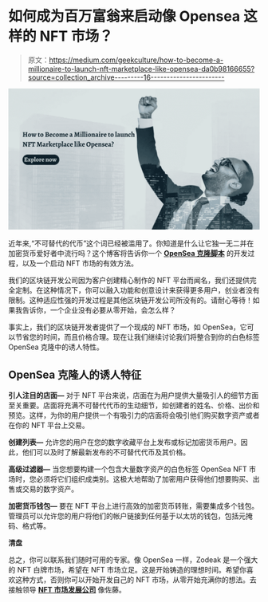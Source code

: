 # 如何成为百万富翁来启动像 Opensea 这样的 NFT 市场？

> 原文：<https://medium.com/geekculture/how-to-become-a-millionaire-to-launch-nft-marketplace-like-opensea-da0b98166655?source=collection_archive---------16----------------------->

![](img/cb8fa8235142e326309ec8397e1a2f93.png)

近年来,“不可替代的代币”这个词已经被滥用了。你知道是什么让它独一无二并在加密货币爱好者中流行吗？这个博客将告诉你一个 [**OpenSea 克隆脚本**](https://www.cryptocurrencyscript.com/opensea-clone-script) 的开发过程，以及一个启动 NFT 市场的有效方法。

我们的区块链开发公司因为客户创建精心制作的 NFT 平台而闻名，我们还提供完全定制。在这种情况下，你可以融入功能和创意设计来获得更多用户，创业者没有限制。这种适应性强的开发过程是其他区块链开发公司所没有的。请耐心等待！如果我告诉你，一个企业没有必要从零开始，会怎么样？

事实上，我们的区块链开发者提供了一个现成的 NFT 市场，如 OpenSea，它可以节省您的时间，而且价格合理。现在让我们继续讨论我们将整合到你的白色标签 OpenSea 克隆中的诱人特性。

## **OpenSea 克隆人的诱人特征**

**引人注目的店面—** 对于 NFT 平台来说，店面在为用户提供大量吸引人的细节方面至关重要。店面将充满不可替代代币的生动细节，如创建者的姓名、价格、出价和预览。这样，为你的用户提供一个有吸引力的店面将会吸引他们购买数字资产或者在你的 NFT 平台上交易。

**创建列表—** 允许您的用户在您的数字收藏平台上发布或标记加密货币用户。因此，他们可以及时了解最新发布的不可替代代币及其价格。

**高级过滤器—** 当您想要构建一个包含大量数字资产的白色标签 OpenSea NFT 市场时，您必须将它们组织成类别。这极大地帮助了加密用户获得他们想要购买、出售或交易的数字资产。

**加密货币钱包—** 要在 NFT 平台上进行高效的加密货币转账，需要集成多个钱包。管理员可以允许您的用户将他们的帐户链接到任何基于以太坊的钱包，包括元掩码、格式等。

**清盘**

总之，你可以联系我们随时可用的专家。像 OpenSea 一样，Zodeak 是一个强大的 NFT 白牌市场，希望在 NFT 市场立足。这是开始铸造的理想时间。希望你喜欢这种方式，否则你可以开始开发自己的 NFT 市场，从零开始充满你的想法。去接触领导 [**NFT 市场发展公司**](https://www.cryptocurrencyscript.com/nft-marketplace-development) 像佐藤。